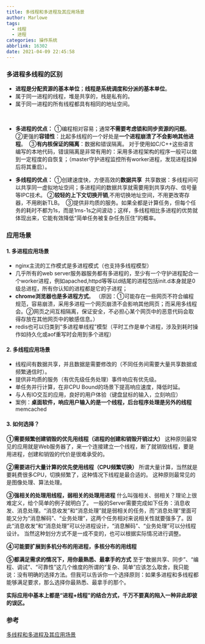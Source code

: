 ```yaml
---
title: 多线程和多进程及其应用场景
author: Marlowe
tags:
  - 线程
  - 进程
categories: 操作系统
abbrlink: 16302
date: 2021-04-09 22:45:58
---
```


<!--more-->

### 多进程多线程的区别

* **进程是分配资源的基本单位**；**线程是系统调度和分派的基本单位**。
* 属于同一进程的线程，堆是共享的，栈是私有的。
* 属于同一进程的所有线程都具有相同的地址空间。
</br>

* **多进程的优点：**
①编程相对容易；通常**不需要考虑锁和同步资源的问题**。 
②更强的**容错性**：比起多线程的一个好处是**一个进程崩溃了不会影响其他进程**。 
③**有内核保证的隔离**：数据和错误隔离。 对于使用如C/C++这些语言编写的本地代码，错误隔离是非常有用的：采用多进程架构的程序一般可以做到一定程度的自恢复；（master守护进程监控所有worker进程，发现进程挂掉后将其重启）。

* **多线程的优点：**
①创建速度快，方便高效的**数据共享** 
共享数据：多线程间可以共享同一虚拟地址空间；多进程间的数据共享就需要用到共享内存、信号量等IPC技术。
②**较轻的上下文切换开销**,不用切换地址空间，不用更改寄存器，不用刷新TLB。 
③提供非均质的服务。如果全都是计算任务，但每个任务的耗时不都为1s，而是1ms-1s之间波动；这样，多线程相比多进程的优势就体现出来，它能有效降低“简单任务被复杂任务压住”的概率。

### 应用场景
#### 1. 多进程应用场景
* nginx主流的工作模式是多进程模式（也支持多线程模型） 
* 几乎所有的web server服务器服务都有多进程的，至少有一个守护进程配合一个worker进程，例如apached,httpd等等以d结尾的进程包括init.d本身就是0级总进程，所有你认知的进程都是它的子进程； 
* **chrome浏览器也是多进程方式**。 （原因：①可能存在一些网页不符合编程规范，容易崩溃，采用多进程一个网页崩溃不会影响其他网页；而采用多线程会。②网页之间互相隔离，保证安全，不必担心某个网页中的恶意代码会取得存放在其他网页中的敏感信息。）
* redis也可以归类到“多进程单线程”模型（平时工作是单个进程，涉及到耗时操作如持久化或aof重写时会用到多个进程）

#### 2. 多线程应用场景
* 线程间有数据共享，并且数据是需要修改的（不同任务间需要大量共享数据或频繁通信时）。
* 提供非均质的服务（有优先级任务处理）事件响应有优先级。
* 单任务并行计算，在非CPU Bound的场景下提高响应速度，降低时延。 
* 与人有IO交互的应用，良好的用户体验（键盘鼠标的输入，立刻响应）
* 案例：**桌面软件，响应用户输入的是一个线程，后台程序处理是另外的线程**
memcached

#### 3. 如何选择？
**①需要频繁创建销毁的优先用线程（进程的创建和销毁开销过大）**
这种原则最常见的应用就是Web服务器了，来一个连接建立一个线程，断了就销毁线程，要是用进程，创建和销毁的代价是很难承受的。

**②需要进行大量计算的优先使用线程（CPU频繁切换）**
所谓大量计算，当然就是要耗费很多CPU，切换频繁了，这种情况下线程是最合适的。
这种原则最常见的是图像处理、算法处理。

**③强相关的处理用线程，弱相关的处理用进程**
什么叫强相关、弱相关？理论上很难定义，给个简单的例子就明白了。
一般的Server需要完成如下任务：消息收发、消息处理。“消息收发”和“消息处理”就是弱相关的任务，而“消息处理”里面可能又分为“消息解码”、“业务处理”，这两个任务相对来说相关性就要强多了。因此“消息收发”和“消息处理”可以分进程设计，“消息解码”、“业务处理”可以分线程设计。
当然这种划分方式不是一成不变的，也可以根据实际情况进行调整。

**④可能要扩展到多机分布的用进程，多核分布的用线程**

**⑤都满足需求的情况下，用你最熟悉、最拿手的方式**
至于“数据共享、同步”、“编程、调试”、“可靠性”这几个维度的所谓的“复杂、简单”应该怎么取舍，我只能说：没有明确的选择方法。但我可以告诉你一个选择原则：如果多进程和多线程都能够满足要求，那么选择你最熟悉、最拿手的那个。


**实际应用中基本上都是“进程+线程”的结合方式，千万不要真的陷入一种非此即彼的误区。**


### 参考
[多线程和多进程及其应用场景](https://blog.csdn.net/weixin_39731083/article/details/82015830)